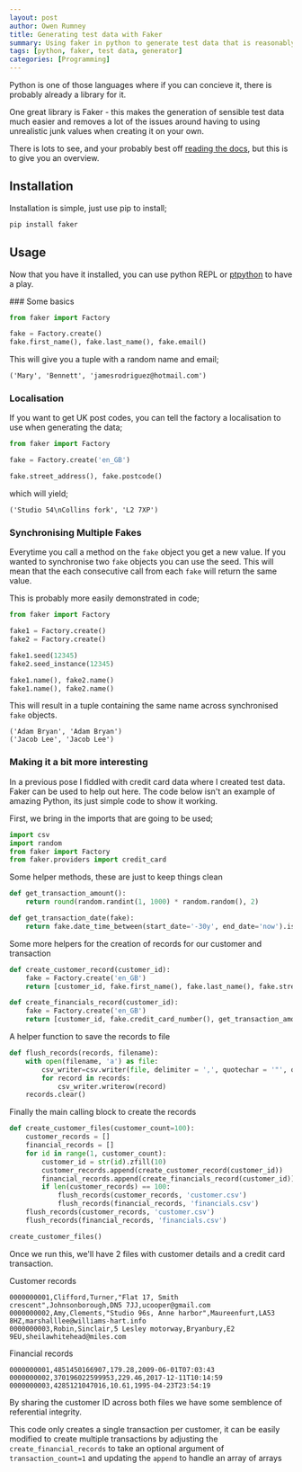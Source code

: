 ```yaml
---
layout: post
author: Owen Rumney
title: Generating test data with Faker
summary: Using faker in python to generate test data that is reasonably meaningful
tags: [python, faker, test data, generator]
categories: [Programming]
---
```

Python is one of those languages where if you can concieve it, there is probably already a library for it. 

One great library is Faker - this makes the generation of sensible test data much easier and removes a lot of the issues around having to using unrealistic junk values when creating it on your own.

There is lots to see, and your probably best off [reading the docs](https://faker.readthedocs.io/en/master/index.html), but this is to give you an overview.

## Installation

Installation is simple, just use pip to install;

```python
pip install faker
```

## Usage

Now that you have it installed, you can use python REPL or [ptpython](https://github.com/prompt-toolkit/ptpython) to have a play.

### Some basics

```python
from faker import Factory

fake = Factory.create()
fake.first_name(), fake.last_name(), fake.email()
```

This will give you a tuple with a random name and email;

```shell 
('Mary', 'Bennett', 'jamesrodriguez@hotmail.com')
```

### Localisation
If you want to get UK post codes, you can tell the factory a localisation to use when generating the data;

```python
from faker import Factory

fake = Factory.create('en_GB')

fake.street_address(), fake.postcode()
```

which will yield;

```shell
('Studio 54\nCollins fork', 'L2 7XP')
```

### Synchronising Multiple Fakes

Everytime you call a method on the `fake` object you get a new value. If you wanted to synchronise two `fake` objects you can use the seed. This will mean that the each consecutive call from each `fake` will return the same value.

This is probably more easily demonstrated in code;

```python
from faker import Factory

fake1 = Factory.create()
fake2 = Factory.create()

fake1.seed(12345)
fake2.seed_instance(12345)

fake1.name(), fake2.name()
fake1.name(), fake2.name()
```

This will result in a tuple containing the same name across synchronised `fake` objects.

```shell
('Adam Bryan', 'Adam Bryan')
('Jacob Lee', 'Jacob Lee')
```

### Making it a bit more interesting

In a previous pose I fiddled with credit card data where I created test data. Faker can be used to help out here. The code below isn't an example of amazing Python, its just simple code to show it working.


First, we bring in the imports that are going to be used;
```python
import csv
import random
from faker import Factory
from faker.providers import credit_card
```

Some helper methods, these are just to keep things clean

```python
def get_transaction_amount():
    return round(random.randint(1, 1000) * random.random(), 2)

def get_transaction_date(fake):
    return fake.date_time_between(start_date='-30y', end_date='now').isoformat()
```

Some more helpers for the creation of records for our customer and transaction

```python
def create_customer_record(customer_id):
    fake = Factory.create('en_GB')
    return [customer_id, fake.first_name(), fake.last_name(), fake.street_address().replace('\n', ', '), fake.city(), fake.postcode(), fake.email()]

def create_financials_record(customer_id):
    fake = Factory.create('en_GB')
    return [customer_id, fake.credit_card_number(), get_transaction_amount(), get_transaction_date(fake)]
```

A helper function to save the records to file
```python
def flush_records(records, filename):
    with open(filename, 'a') as file:
        csv_writer=csv.writer(file, delimiter = ',', quotechar = '"', quoting = csv.QUOTE_MINIMAL)
        for record in records:
            csv_writer.writerow(record)
    records.clear()
```

Finally the main calling block to create the records
```python
def create_customer_files(customer_count=100):
    customer_records = []
    financial_records = []
    for id in range(1, customer_count):
        customer_id = str(id).zfill(10)
        customer_records.append(create_customer_record(customer_id))
        financial_records.append(create_financials_record(customer_id))
        if len(customer_records) == 100:
            flush_records(customer_records, 'customer.csv')
            flush_records(financial_records, 'financials.csv')
    flush_records(customer_records, 'customer.csv')
    flush_records(financial_records, 'financials.csv')

create_customer_files()
```

Once we run this, we'll have 2 files with customer details and a credit card transaction.

Customer records
```shell
0000000001,Clifford,Turner,"Flat 17, Smith crescent",Johnsonborough,DN5 7JJ,ucooper@gmail.com
0000000002,Amy,Clements,"Studio 96s, Anne harbor",Maureenfurt,LA53 8HZ,marshalllee@williams-hart.info
0000000003,Robin,Sinclair,5 Lesley motorway,Bryanbury,E2 9EU,sheilawhitehead@miles.com
```

Financial records
```shell
0000000001,4851450166907,179.28,2009-06-01T07:03:43
0000000002,370196022599953,229.46,2017-12-11T10:14:59
0000000003,4285121047016,10.61,1995-04-23T23:54:19
```

By sharing the customer ID across both files we have some semblence of referential integrity.

This code only creates a single transaction per customer, it can be easily modified to create multiple transactions by adjusting the `create_financial_records` to take an optional argument of `transaction_count=1` and updating the `append` to handle an array of arrays
```


